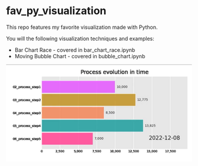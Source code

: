 # fav_py_visualization
This repo features my favorite visualization made with Python.

You will the following visualization techniques and examples:

- Bar Chart Race - covered in bar_chart_race.ipynb
- Moving Bubble Chart - covered in bubble_chart.ipynb

<img src  = "bar_chart_race_screenshot.png">
